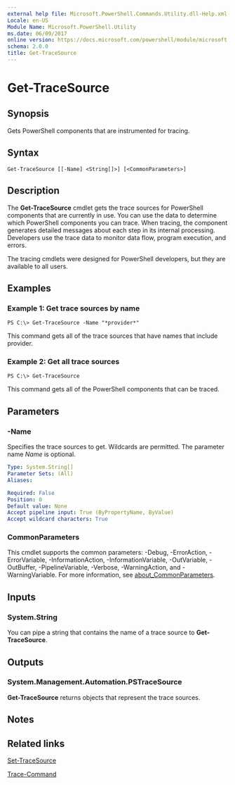 ```yaml
---
external help file: Microsoft.PowerShell.Commands.Utility.dll-Help.xml
Locale: en-US
Module Name: Microsoft.PowerShell.Utility
ms.date: 06/09/2017
online version: https://docs.microsoft.com/powershell/module/microsoft.powershell.utility/get-tracesource?view=powershell-7.1&WT.mc_id=ps-gethelp
schema: 2.0.0
title: Get-TraceSource
---
```

# Get-TraceSource

## Synopsis
Gets PowerShell components that are instrumented for tracing.

## Syntax

```
Get-TraceSource [[-Name] <String[]>] [<CommonParameters>]
```

## Description

The **Get-TraceSource** cmdlet gets the trace sources for PowerShell components that are currently in use.
You can use the data to determine which PowerShell components you can trace.
When tracing, the component generates detailed messages about each step in its internal processing.
Developers use the trace data to monitor data flow, program execution, and errors.

The tracing cmdlets were designed for PowerShell developers, but they are available to all users.

## Examples

### Example 1: Get trace sources by name

```
PS C:\> Get-TraceSource -Name "*provider*"
```

This command gets all of the trace sources that have names that include provider.

### Example 2: Get all trace sources

```
PS C:\> Get-TraceSource
```

This command gets all of the PowerShell components that can be traced.

## Parameters

### -Name

Specifies the trace sources to get.
Wildcards are permitted.
The parameter name *Name* is optional.

```yaml
Type: System.String[]
Parameter Sets: (All)
Aliases:

Required: False
Position: 0
Default value: None
Accept pipeline input: True (ByPropertyName, ByValue)
Accept wildcard characters: True
```

### CommonParameters

This cmdlet supports the common parameters: -Debug, -ErrorAction, -ErrorVariable, -InformationAction, -InformationVariable, -OutVariable, -OutBuffer, -PipelineVariable, -Verbose, -WarningAction, and -WarningVariable. For more information, see [about_CommonParameters](https://go.microsoft.com/fwlink/?LinkID=113216).

## Inputs

### System.String

You can pipe a string that contains the name of a trace source to **Get-TraceSource**.

## Outputs

### System.Management.Automation.PSTraceSource

**Get-TraceSource** returns objects that represent the trace sources.

## Notes

## Related links

[Set-TraceSource](Set-TraceSource.md)

[Trace-Command](Trace-Command.md)


